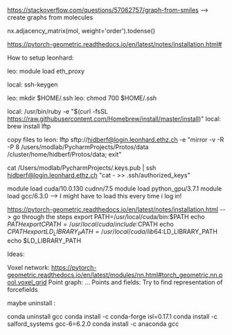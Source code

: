 https://stackoverflow.com/questions/57062757/graph-from-smiles --> create graphs from molecules

nx.adjacency_matrix(mol, weight='order').todense()


https://pytorch-geometric.readthedocs.io/en/latest/notes/installation.html#


How to setup leonhard:

leo: module load eth_proxy

local: ssh-keygen

leo: mkdir $HOME/.ssh
leo: chmod 700 $HOME/.ssh

local: /usr/bin/ruby -e "$(curl -fsSL https://raw.githubusercontent.com/Homebrew/install/master/install)"
local: brew install lftp

copy files to leon: 
lftp sftp://hidberf@login.leonhard.ethz.ch -e "mirror -v -R -P 8 /users/modlab/PycharmProjects/Protos/data /cluster/home/hidberf/Protos/data; exit"

cat /Users/modlab/PycharmProjects/.keys.pub | ssh hidberf@login.leonhard.ethz.ch "cat - >> .ssh/authorized_keys"


module load cuda/10.0.130 cudnn/7.5
module load python_gpu/3.7.1
module load gcc/6.3.0
--> I might have to load this every time i log in!


https://pytorch-geometric.readthedocs.io/en/latest/notes/installation.html --> go through the steps
export PATH=/usr/local/cuda/bin:$PATH
echo $PATH
export CPATH=/usr/local/cuda/include:$CPATH
echo $CPATH
export LD_LIBRARY_PATH=/usr/local/cuda/lib64:$LD_LIBRARY_PATH
echo $LD_LIBRARY_PATH


Ideas: 

Voxel network:      https://pytorch-geometric.readthedocs.io/en/latest/modules/nn.html#torch_geometric.nn.pool.voxel_grid
Point graph:        ...
Points and fields:  Try to find representation of forcefields 

maybe uninstall :

conda uninstall gcc
conda install -c conda-forge isl=0.17.1
conda install -c salford_systems gcc-6=6.2.0
conda install -c anaconda gcc

